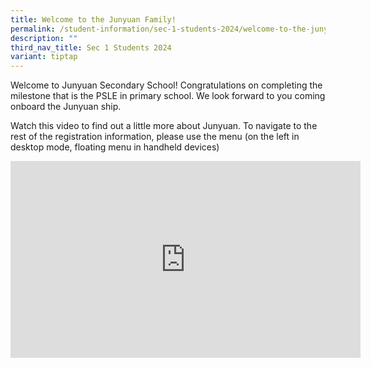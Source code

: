 ```yaml
---
title: Welcome to the Junyuan Family!
permalink: /student-information/sec-1-students-2024/welcome-to-the-junyuan-family/
description: ""
third_nav_title: Sec 1 Students 2024
variant: tiptap
---
```

<p>Welcome to Junyuan Secondary School! Congratulations on completing the milestone that is the PSLE in primary school. We look forward to you coming onboard the Junyuan ship.</p><p>Watch this video to find out a little more about Junyuan. To navigate to the rest of the registration information, please use the menu (on the left in desktop mode, floating menu in handheld devices)</p><div class="iframe-wrapper"><iframe height="315" width="560" allowfullscreen="true" frameborder="0" src="https://www.youtube.com/embed/0dv6Z4ZPB-o?si=8WvGNYj_KbLrNPpk"></iframe></div><p></p>